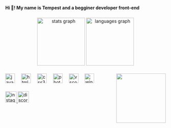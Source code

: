 <h4 align="left">Hi 👋! My name is Tempest and a begginer developer front-end</h4>

###

<div align="center">
  <img src="https://github-readme-stats.vercel.app/api?username=Tempest-pd&hide_title=false&hide_rank=false&show_icons=true&include_all_commits=true&count_private=true&disable_animations=false&theme=dracula&locale=en&hide_border=false" height="150" alt="stats graph"  />
  <img src="https://github-readme-stats.vercel.app/api/top-langs?username=Tempest-pd&locale=en&hide_title=false&layout=compact&card_width=320&langs_count=5&theme=dracula&hide_border=false" height="150" alt="languages graph"  />
</div>

###

<img align="right" height="155" src="https://images-wixmp-ed30a86b8c4ca887773594c2.wixmp.com/f/b5b848ab-3bc9-44c6-b2dc-abe2b7e70ae0/dgcs7zi-7c014d90-b3b5-40ea-b58f-e80a076d929d.gif?token=eyJ0eXAiOiJKV1QiLCJhbGciOiJIUzI1NiJ9.eyJzdWIiOiJ1cm46YXBwOjdlMGQxODg5ODIyNjQzNzNhNWYwZDQxNWVhMGQyNmUwIiwiaXNzIjoidXJuOmFwcDo3ZTBkMTg4OTgyMjY0MzczYTVmMGQ0MTVlYTBkMjZlMCIsIm9iaiI6W1t7InBhdGgiOiJcL2ZcL2I1Yjg0OGFiLTNiYzktNDRjNi1iMmRjLWFiZTJiN2U3MGFlMFwvZGdjczd6aS03YzAxNGQ5MC1iM2I1LTQwZWEtYjU4Zi1lODBhMDc2ZDkyOWQuZ2lmIn1dXSwiYXVkIjpbInVybjpzZXJ2aWNlOmZpbGUuZG93bmxvYWQiXX0.PZS58nU9u3Rvv-9nRf1zru03lozGNSEy2OEi_DxcZOc"  />

###

<div align="left">
  <img src="https://cdn.jsdelivr.net/gh/devicons/devicon/icons/javascript/javascript-original.svg" height="30" alt="javascript logo"  />
  <img width="12" />
  <img src="https://cdn.jsdelivr.net/gh/devicons/devicon/icons/html5/html5-original.svg" height="30" alt="html5 logo"  />
  <img width="12" />
  <img src="https://cdn.jsdelivr.net/gh/devicons/devicon/icons/css3/css3-original.svg" height="30" alt="css3 logo"  />
  <img width="12" />
  <img src="https://cdn.jsdelivr.net/gh/devicons/devicon/icons/photoshop/photoshop-plain.svg" height="30" alt="photoshop logo"  />
  <img width="12" />
  <img src="https://cdn.jsdelivr.net/gh/devicons/devicon/icons/vscode/vscode-original.svg" height="30" alt="vscode logo"  />
  <img width="12" />
  <img src="https://cdn.jsdelivr.net/gh/devicons/devicon/icons/windows8/windows8-original.svg" height="30" alt="windows8 logo"  />
</div>

###

<div align="left">
  <a href="https://www.instagram.com/tempest.sudo?igsh=MTc5MTl0eTJkZWczeQ==" target="_blank">
    <img src="https://img.shields.io/static/v1?message=Instagram&logo=instagram&label=&color=00008B&logoColor=white&labelColor=&style=for-the-badge" height="35" alt="instagram logo"  />
  </a>
  <a href="https://discord.com/users/667626355566968862" target="_blank">
    <img src="https://img.shields.io/static/v1?message=Discord&logo=discord&label=&color=7289DA&logoColor=white&labelColor=&style=for-the-badge" height="35" alt="discord logo"  />
  </a>
</div>

###
